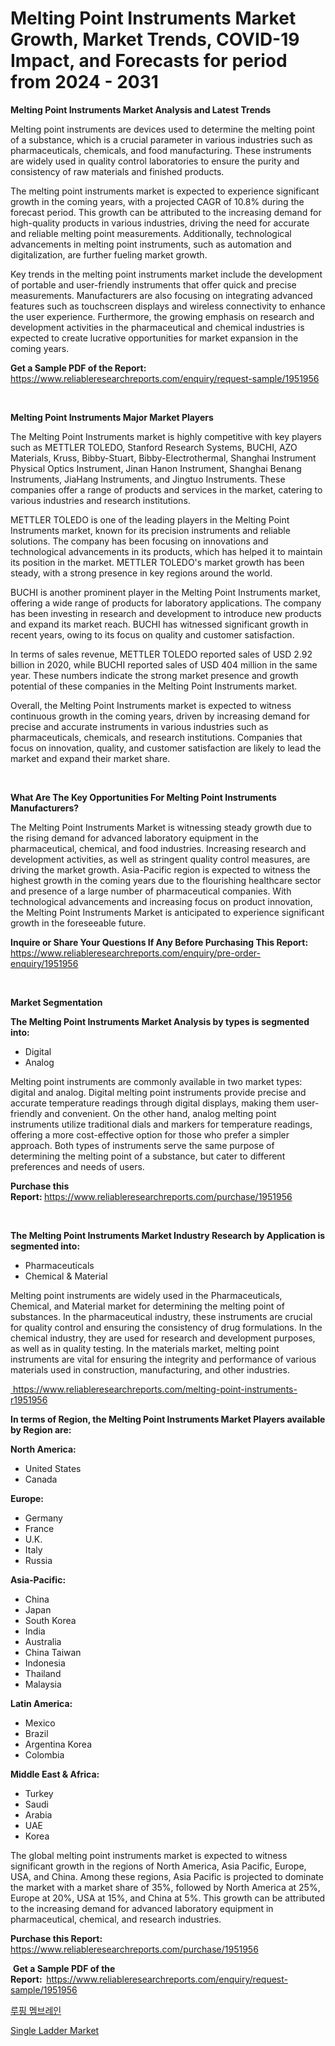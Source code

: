 <p><h1>Melting Point Instruments Market Growth, Market Trends, COVID-19 Impact, and Forecasts for period from 2024 - 2031</h1></p><p><strong>Melting Point Instruments Market Analysis and Latest Trends</strong></p>
<p><p>Melting point instruments are devices used to determine the melting point of a substance, which is a crucial parameter in various industries such as pharmaceuticals, chemicals, and food manufacturing. These instruments are widely used in quality control laboratories to ensure the purity and consistency of raw materials and finished products.</p><p>The melting point instruments market is expected to experience significant growth in the coming years, with a projected CAGR of 10.8% during the forecast period. This growth can be attributed to the increasing demand for high-quality products in various industries, driving the need for accurate and reliable melting point measurements. Additionally, technological advancements in melting point instruments, such as automation and digitalization, are further fueling market growth.</p><p>Key trends in the melting point instruments market include the development of portable and user-friendly instruments that offer quick and precise measurements. Manufacturers are also focusing on integrating advanced features such as touchscreen displays and wireless connectivity to enhance the user experience. Furthermore, the growing emphasis on research and development activities in the pharmaceutical and chemical industries is expected to create lucrative opportunities for market expansion in the coming years.</p></p>
<p><strong>Get a Sample PDF of the Report:&nbsp;</strong> <a href="https://www.reliableresearchreports.com/enquiry/request-sample/1951956">https://www.reliableresearchreports.com/enquiry/request-sample/1951956</a></p>
<p>&nbsp;</p>
<p><strong>Melting Point Instruments Major Market Players</strong></p>
<p><p>The Melting Point Instruments market is highly competitive with key players such as METTLER TOLEDO, Stanford Research Systems, BUCHI, AZO Materials, Kruss, Bibby-Stuart, Bibby-Electrothermal, Shanghai Instrument Physical Optics Instrument, Jinan Hanon Instrument, Shanghai Benang Instruments, JiaHang Instruments, and Jingtuo Instruments. These companies offer a range of products and services in the market, catering to various industries and research institutions.</p><p>METTLER TOLEDO is one of the leading players in the Melting Point Instruments market, known for its precision instruments and reliable solutions. The company has been focusing on innovations and technological advancements in its products, which has helped it to maintain its position in the market. METTLER TOLEDO's market growth has been steady, with a strong presence in key regions around the world.</p><p>BUCHI is another prominent player in the Melting Point Instruments market, offering a wide range of products for laboratory applications. The company has been investing in research and development to introduce new products and expand its market reach. BUCHI has witnessed significant growth in recent years, owing to its focus on quality and customer satisfaction.</p><p>In terms of sales revenue, METTLER TOLEDO reported sales of USD 2.92 billion in 2020, while BUCHI reported sales of USD 404 million in the same year. These numbers indicate the strong market presence and growth potential of these companies in the Melting Point Instruments market.</p><p>Overall, the Melting Point Instruments market is expected to witness continuous growth in the coming years, driven by increasing demand for precise and accurate instruments in various industries such as pharmaceuticals, chemicals, and research institutions. Companies that focus on innovation, quality, and customer satisfaction are likely to lead the market and expand their market share.</p></p>
<p>&nbsp;</p>
<p><strong>What Are The Key Opportunities For Melting Point Instruments Manufacturers?</strong></p>
<p><p>The Melting Point Instruments Market is witnessing steady growth due to the rising demand for advanced laboratory equipment in the pharmaceutical, chemical, and food industries. Increasing research and development activities, as well as stringent quality control measures, are driving the market growth. Asia-Pacific region is expected to witness the highest growth in the coming years due to the flourishing healthcare sector and presence of a large number of pharmaceutical companies. With technological advancements and increasing focus on product innovation, the Melting Point Instruments Market is anticipated to experience significant growth in the foreseeable future.</p></p>
<p><strong>Inquire or Share Your Questions If Any Before Purchasing This Report:</strong> <a href="https://www.reliableresearchreports.com/enquiry/pre-order-enquiry/1951956">https://www.reliableresearchreports.com/enquiry/pre-order-enquiry/1951956</a></p>
<p>&nbsp;</p>
<p><strong>Market Segmentation</strong></p>
<p><strong>The Melting Point Instruments Market Analysis by types is segmented into:</strong></p>
<p><ul><li>Digital</li><li>Analog</li></ul></p>
<p><p>Melting point instruments are commonly available in two market types: digital and analog. Digital melting point instruments provide precise and accurate temperature readings through digital displays, making them user-friendly and convenient. On the other hand, analog melting point instruments utilize traditional dials and markers for temperature readings, offering a more cost-effective option for those who prefer a simpler approach. Both types of instruments serve the same purpose of determining the melting point of a substance, but cater to different preferences and needs of users.</p></p>
<p><strong>Purchase this Report:&nbsp;</strong><a href="https://www.reliableresearchreports.com/purchase/1951956">https://www.reliableresearchreports.com/purchase/1951956</a></p>
<p>&nbsp;</p>
<p><strong>The Melting Point Instruments Market Industry Research by Application is segmented into:</strong></p>
<p><ul><li>Pharmaceuticals</li><li>Chemical & Material</li></ul></p>
<p><p>Melting point instruments are widely used in the Pharmaceuticals, Chemical, and Material market for determining the melting point of substances. In the pharmaceutical industry, these instruments are crucial for quality control and ensuring the consistency of drug formulations. In the chemical industry, they are used for research and development purposes, as well as in quality testing. In the materials market, melting point instruments are vital for ensuring the integrity and performance of various materials used in construction, manufacturing, and other industries.</p></p>
<p><a href="https://www.reliableresearchreports.com/melting-point-instruments-r1951956">&nbsp;https://www.reliableresearchreports.com/melting-point-instruments-r1951956</a></p>
<p><strong>In terms of Region, the Melting Point Instruments Market Players available by Region are:</strong></p>
<p>
    <p> <strong> North America: </strong>
        <ul>
            <li>United States</li>
            <li>Canada</li>
        </ul>
        </p> 
    <p> <strong> Europe: </strong>
        <ul>
            <li>Germany</li>
            <li>France</li>
            <li>U.K.</li>
            <li>Italy</li>
            <li>Russia</li>
        </ul>
        </p> 
    <p> <strong> Asia-Pacific: </strong>
        <ul>
            <li>China</li>
            <li>Japan</li>
            <li>South Korea</li>
            <li>India</li>
            <li>Australia</li>
            <li>China Taiwan</li>
            <li>Indonesia</li>
            <li>Thailand</li>
            <li>Malaysia</li>
        </ul>
        </p> 
    <p> <strong> Latin America: </strong>
        <ul>
            <li>Mexico</li>
            <li>Brazil</li>
            <li>Argentina Korea</li>
            <li>Colombia</li>
        </ul>
        </p> 
    <p> <strong> Middle East & Africa: </strong>
        <ul>
            <li>Turkey</li>
            <li>Saudi</li>
            <li>Arabia</li>
            <li>UAE</li>
            <li>Korea</li>
        </ul>
    </p>
    </p>
<p><p>The global melting point instruments market is expected to witness significant growth in the regions of North America, Asia Pacific, Europe, USA, and China. Among these regions, Asia Pacific is projected to dominate the market with a market share of 35%, followed by North America at 25%, Europe at 20%, USA at 15%, and China at 5%. This growth can be attributed to the increasing demand for advanced laboratory equipment in pharmaceutical, chemical, and research industries.</p></p>
<p><strong>Purchase this Report: </strong><a href="https://www.reliableresearchreports.com/purchase/1951956">https://www.reliableresearchreports.com/purchase/1951956</a></p>
<p>&nbsp;<strong>Get a Sample PDF of the Report:&nbsp;&nbsp;</strong><a href="https://www.reliableresearchreports.com/enquiry/request-sample/1951956">https://www.reliableresearchreports.com/enquiry/request-sample/1951956</a></p>
<p><strong></strong></p>
<p><p><a href="https://medium.com/@johnsonlowe2023_38650/%EC%A7%80%EB%B6%95-%EB%A9%A4%EB%B8%8C%EB%A0%88%EC%9D%B8-%EC%8B%9C%EC%9E%A5-%EA%B7%9C%EB%AA%A8-cagr-%ED%8A%B8%EB%A0%8C%EB%93%9C-2024-2030-e5bbf2abfdf5">루핑 멤브레인</a></p><p><a href="https://github.com/BryceTownsendr/Market-Research-Report-List-4/blob/main/single-ladder-market.md">Single Ladder Market</a></p></p>